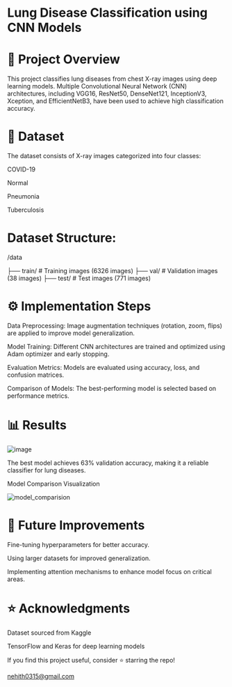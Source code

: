 # Lung Disease Classification using CNN Models

# 📌 Project Overview

This project classifies lung diseases from chest X-ray images using deep learning models. Multiple Convolutional Neural Network (CNN) architectures, including VGG16, ResNet50, DenseNet121, InceptionV3, Xception, and EfficientNetB3, have been used to achieve high classification accuracy.

# 📂 Dataset

The dataset consists of X-ray images categorized into four classes:

COVID-19

Normal

Pneumonia

Tuberculosis

# Dataset Structure:

/data
 
   ├── train/       # Training images (6326 images)
   ├── val/         # Validation images (38 images)
   ├── test/        # Test images (771 images)

# ⚙️ Implementation Steps

Data Preprocessing: Image augmentation techniques (rotation, zoom, flips) are applied to improve model generalization.

Model Training: Different CNN architectures are trained and optimized using Adam optimizer and early stopping.

Evaluation Metrics: Models are evaluated using accuracy, loss, and confusion matrices.

Comparison of Models: The best-performing model is selected based on performance metrics.

# 📊 Results


![image](https://github.com/user-attachments/assets/b8de4625-5f64-49dc-9232-fb5cea21258e)



The best model achieves 63% validation accuracy, making it a reliable classifier for lung diseases.

Model Comparison Visualization

![model_comparision](https://github.com/user-attachments/assets/c1db0014-1542-4b3c-a936-65581a4ead6a)


# 📌 Future Improvements

Fine-tuning hyperparameters for better accuracy.

Using larger datasets for improved generalization.

Implementing attention mechanisms to enhance model focus on critical areas.




# ⭐ Acknowledgments

Dataset sourced from Kaggle

TensorFlow and Keras for deep learning models

If you find this project useful, consider ⭐ starring the repo!

nehith0315@gmail.com

